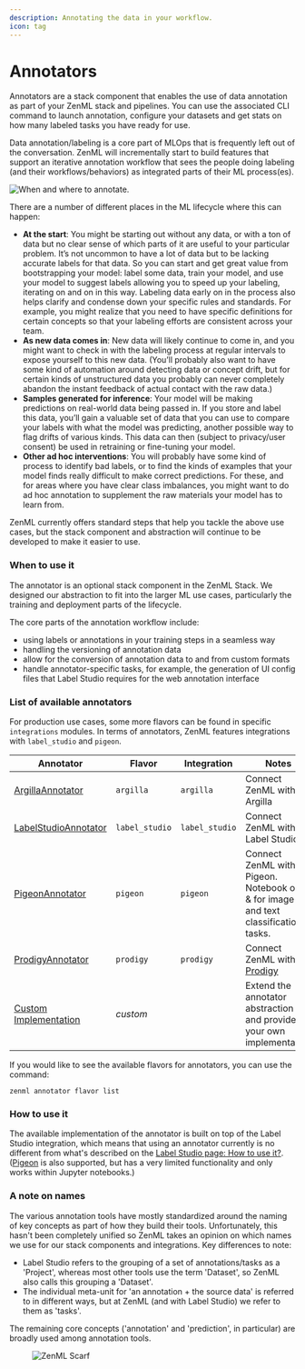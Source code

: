 ```yaml
---
description: Annotating the data in your workflow.
icon: tag
---
```


# Annotators

Annotators are a stack component that enables the use of data annotation as part of your ZenML stack and pipelines. You can use the associated CLI command to launch annotation, configure your datasets and get stats on how many labeled tasks you have ready for use.

Data annotation/labeling is a core part of MLOps that is frequently left out of the conversation. ZenML will incrementally start to build features that support an iterative annotation workflow that sees the people doing labeling (and their workflows/behaviors) as integrated parts of their ML process(es).

![When and where to annotate.](../../.gitbook/assets/annotation-when-where.png)

There are a number of different places in the ML lifecycle where this can happen:

* **At the start**: You might be starting out without any data, or with a ton of data but no clear sense of which parts of it are useful to your particular problem. It’s not uncommon to have a lot of data but to be lacking accurate labels for that data. So you can start and get great value from bootstrapping your model: label some data, train your model, and use your model to suggest labels allowing you to speed up your labeling, iterating on and on in this way. Labeling data early on in the process also helps clarify and condense down your specific rules and standards. For example, you might realize that you need to have specific definitions for certain concepts so that your labeling efforts are consistent across your team.
* **As new data comes in**: New data will likely continue to come in, and you might want to check in with the labeling process at regular intervals to expose yourself to this new data. (You’ll probably also want to have some kind of automation around detecting data or concept drift, but for certain kinds of unstructured data you probably can never completely abandon the instant feedback of actual contact with the raw data.)
* **Samples generated for inference**: Your model will be making predictions on real-world data being passed in. If you store and label this data, you’ll gain a valuable set of data that you can use to compare your labels with what the model was predicting, another possible way to flag drifts of various kinds. This data can then (subject to privacy/user consent) be used in retraining or fine-tuning your model.
* **Other ad hoc interventions**: You will probably have some kind of process to identify bad labels, or to find the kinds of examples that your model finds really difficult to make correct predictions. For these, and for areas where you have clear class imbalances, you might want to do ad hoc annotation to supplement the raw materials your model has to learn from.

ZenML currently offers standard steps that help you tackle the above use cases, but the stack component and abstraction will continue to be developed to make it easier to use.

### When to use it

The annotator is an optional stack component in the ZenML Stack. We designed our abstraction to fit into the larger ML use cases, particularly the training and deployment parts of the lifecycle.

The core parts of the annotation workflow include:

* using labels or annotations in your training steps in a seamless way
* handling the versioning of annotation data
* allow for the conversion of annotation data to and from custom formats
* handle annotator-specific tasks, for example, the generation of UI config files that Label Studio requires for the web annotation interface

### List of available annotators

For production use cases, some more flavors can be found in specific `integrations` modules. In terms of annotators, ZenML features integrations with `label_studio` and `pigeon`.

| Annotator                               | Flavor         | Integration    | Notes                                                                               |
| --------------------------------------- | -------------- | -------------- | ----------------------------------------------------------------------------------- |
| [ArgillaAnnotator](argilla.md)          | `argilla`      | `argilla`      | Connect ZenML with Argilla                                                          |
| [LabelStudioAnnotator](label-studio.md) | `label_studio` | `label_studio` | Connect ZenML with Label Studio                                                     |
| [PigeonAnnotator](pigeon.md)            | `pigeon`       | `pigeon`       | Connect ZenML with Pigeon. Notebook only & for image and text classification tasks. |
| [ProdigyAnnotator](prodigy.md)          | `prodigy`      | `prodigy`      | Connect ZenML with [Prodigy](https://prodi.gy/)                                     |
| [Custom Implementation](custom.md)      | _custom_       |                | Extend the annotator abstraction and provide your own implementation                |

If you would like to see the available flavors for annotators, you can use the command:

```shell
zenml annotator flavor list
```

### How to use it

The available implementation of the annotator is built on top of the Label Studio integration, which means that using an annotator currently is no different from what's described on the [Label Studio page: How to use it?](label-studio.md#how-do-you-use-it). ([Pigeon](pigeon.md) is also supported, but has a very limited functionality and only works within Jupyter notebooks.)

### A note on names

The various annotation tools have mostly standardized around the naming of key concepts as part of how they build their tools. Unfortunately, this hasn't been completely unified so ZenML takes an opinion on which names we use for our stack components and integrations. Key differences to note:

* Label Studio refers to the grouping of a set of annotations/tasks as a 'Project', whereas most other tools use the term 'Dataset', so ZenML also calls this grouping a 'Dataset'.
* The individual meta-unit for 'an annotation + the source data' is referred to in different ways, but at ZenML (and with Label Studio) we refer to them as 'tasks'.

The remaining core concepts ('annotation' and 'prediction', in particular) are broadly used among annotation tools.

<figure><img src="https://static.scarf.sh/a.png?x-pxid=f0b4f458-0a54-4fcd-aa95-d5ee424815bc" alt="ZenML Scarf"><figcaption></figcaption></figure>
